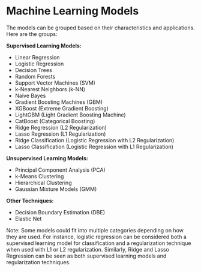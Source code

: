 # Machine Learning Models

The models can be grouped based on their characteristics and applications. Here are the groups:

**Supervised Learning Models:**
- Linear Regression
- Logistic Regression
- Decision Trees
- Random Forests
- Support Vector Machines (SVM)
- k-Nearest Neighbors (k-NN)
- Naive Bayes
- Gradient Boosting Machines (GBM)
- XGBoost (Extreme Gradient Boosting)
- LightGBM (Light Gradient Boosting Machine)
- CatBoost (Categorical Boosting)
- Ridge Regression (L2 Regularization)
- Lasso Regression (L1 Regularization)
- Ridge Classification (Logistic Regression with L2 Regularization)
- Lasso Classification (Logistic Regression with L1 Regularization)

**Unsupervised Learning Models:**
- Principal Component Analysis (PCA)
- k-Means Clustering
- Hierarchical Clustering
- Gaussian Mixture Models (GMM)

**Other Techniques:**
- Decision Boundary Estimation (DBE)
- Elastic Net

Note: Some models could fit into multiple categories depending on how they are used. For instance, logistic regression can be considered both a supervised learning model for classification and a regularization technique when used with L1 or L2 regularization. Similarly, Ridge and Lasso Regression can be seen as both supervised learning models and regularization techniques.
